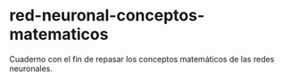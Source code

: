# red-neuronal-conceptos-matematicos
Cuaderno con el fin de repasar los conceptos matemáticos de las redes neuronales. 
